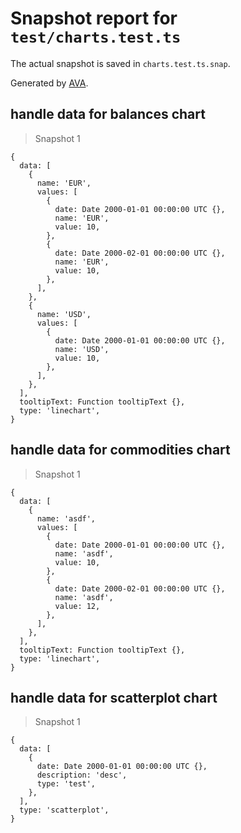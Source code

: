 # Snapshot report for `test/charts.test.ts`

The actual snapshot is saved in `charts.test.ts.snap`.

Generated by [AVA](https://avajs.dev).

## handle data for balances chart

> Snapshot 1

    {
      data: [
        {
          name: 'EUR',
          values: [
            {
              date: Date 2000-01-01 00:00:00 UTC {},
              name: 'EUR',
              value: 10,
            },
            {
              date: Date 2000-02-01 00:00:00 UTC {},
              name: 'EUR',
              value: 10,
            },
          ],
        },
        {
          name: 'USD',
          values: [
            {
              date: Date 2000-01-01 00:00:00 UTC {},
              name: 'USD',
              value: 10,
            },
          ],
        },
      ],
      tooltipText: Function tooltipText {},
      type: 'linechart',
    }

## handle data for commodities chart

> Snapshot 1

    {
      data: [
        {
          name: 'asdf',
          values: [
            {
              date: Date 2000-01-01 00:00:00 UTC {},
              name: 'asdf',
              value: 10,
            },
            {
              date: Date 2000-02-01 00:00:00 UTC {},
              name: 'asdf',
              value: 12,
            },
          ],
        },
      ],
      tooltipText: Function tooltipText {},
      type: 'linechart',
    }

## handle data for scatterplot chart

> Snapshot 1

    {
      data: [
        {
          date: Date 2000-01-01 00:00:00 UTC {},
          description: 'desc',
          type: 'test',
        },
      ],
      type: 'scatterplot',
    }
